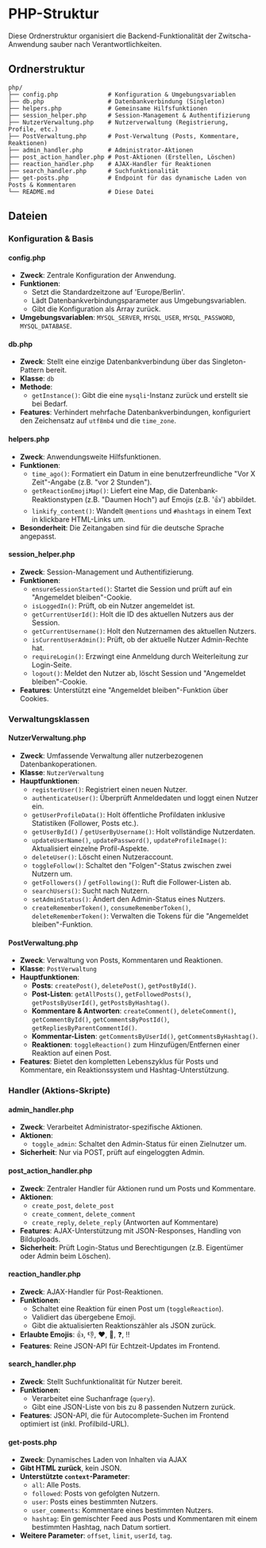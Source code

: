 # PHP-Struktur

Diese Ordnerstruktur organisiert die Backend-Funktionalität der Zwitscha-Anwendung sauber nach Verantwortlichkeiten.

## Ordnerstruktur

```
php/
├── config.php              # Konfiguration & Umgebungsvariablen
├── db.php                  # Datenbankverbindung (Singleton)
├── helpers.php             # Gemeinsame Hilfsfunktionen
├── session_helper.php      # Session-Management & Authentifizierung
├── NutzerVerwaltung.php    # Nutzerverwaltung (Registrierung, Profile, etc.)
├── PostVerwaltung.php      # Post-Verwaltung (Posts, Kommentare, Reaktionen)
├── admin_handler.php       # Administrator-Aktionen
├── post_action_handler.php # Post-Aktionen (Erstellen, Löschen)
├── reaction_handler.php    # AJAX-Handler für Reaktionen
├── search_handler.php      # Suchfunktionalität
├── get-posts.php           # Endpoint für das dynamische Laden von Posts & Kommentaren
└── README.md               # Diese Datei
```

## Dateien

### Konfiguration & Basis

#### config.php
- **Zweck**: Zentrale Konfiguration der Anwendung.
- **Funktionen**:
  - Setzt die Standardzeitzone auf 'Europe/Berlin'.
  - Lädt Datenbankverbindungsparameter aus Umgebungsvariablen.
  - Gibt die Konfiguration als Array zurück.
- **Umgebungsvariablen**: `MYSQL_SERVER`, `MYSQL_USER`, `MYSQL_PASSWORD`, `MYSQL_DATABASE`.

#### db.php
- **Zweck**: Stellt eine einzige Datenbankverbindung über das Singleton-Pattern bereit.
- **Klasse**: `db`
- **Methode**:
  - `getInstance()`: Gibt die eine `mysqli`-Instanz zurück und erstellt sie bei Bedarf.
- **Features**: Verhindert mehrfache Datenbankverbindungen, konfiguriert den Zeichensatz auf `utf8mb4` und die `time_zone`.

#### helpers.php
- **Zweck**: Anwendungsweite Hilfsfunktionen.
- **Funktionen**:
  - `time_ago()`: Formatiert ein Datum in eine benutzerfreundliche "Vor X Zeit"-Angabe (z.B. "vor 2 Stunden").
  - `getReactionEmojiMap()`: Liefert eine Map, die Datenbank-Reaktionstypen (z.B. "Daumen Hoch") auf Emojis (z.B. '👍') abbildet.
  - `linkify_content()`: Wandelt `@mentions` und `#hashtags` in einem Text in klickbare HTML-Links um.
- **Besonderheit**: Die Zeitangaben sind für die deutsche Sprache angepasst.

#### session_helper.php
- **Zweck**: Session-Management und Authentifizierung.
- **Funktionen**:
  - `ensureSessionStarted()`: Startet die Session und prüft auf ein "Angemeldet bleiben"-Cookie.
  - `isLoggedIn()`: Prüft, ob ein Nutzer angemeldet ist.
  - `getCurrentUserId()`: Holt die ID des aktuellen Nutzers aus der Session.
  - `getCurrentUsername()`: Holt den Nutzernamen des aktuellen Nutzers.
  - `isCurrentUserAdmin()`: Prüft, ob der aktuelle Nutzer Admin-Rechte hat.
  - `requireLogin()`: Erzwingt eine Anmeldung durch Weiterleitung zur Login-Seite.
  - `logout()`: Meldet den Nutzer ab, löscht Session und "Angemeldet bleiben"-Cookie.
- **Features**: Unterstützt eine "Angemeldet bleiben"-Funktion über Cookies.

### Verwaltungsklassen

#### NutzerVerwaltung.php
- **Zweck**: Umfassende Verwaltung aller nutzerbezogenen Datenbankoperationen.
- **Klasse**: `NutzerVerwaltung`
- **Hauptfunktionen**:
  - `registerUser()`: Registriert einen neuen Nutzer.
  - `authenticateUser()`: Überprüft Anmeldedaten und loggt einen Nutzer ein.
  - `getUserProfileData()`: Holt öffentliche Profildaten inklusive Statistiken (Follower, Posts etc.).
  - `getUserById()` / `getUserByUsername()`: Holt vollständige Nutzerdaten.
  - `updateUserName()`, `updatePassword()`, `updateProfileImage()`: Aktualisiert einzelne Profil-Aspekte.
  - `deleteUser()`: Löscht einen Nutzeraccount.
  - `toggleFollow()`: Schaltet den "Folgen"-Status zwischen zwei Nutzern um.
  - `getFollowers()` / `getFollowing()`: Ruft die Follower-Listen ab.
  - `searchUsers()`: Sucht nach Nutzern.
  - `setAdminStatus()`: Ändert den Admin-Status eines Nutzers.
  - `createRememberToken()`, `consumeRememberToken()`, `deleteRememberToken()`: Verwalten die Tokens für die "Angemeldet bleiben"-Funktion.

#### PostVerwaltung.php
- **Zweck**: Verwaltung von Posts, Kommentaren und Reaktionen.
- **Klasse**: `PostVerwaltung`
- **Hauptfunktionen**:
  - **Posts**: `createPost()`, `deletePost()`, `getPostById()`.
  - **Post-Listen**: `getAllPosts()`, `getFollowedPosts()`, `getPostsByUserId()`, `getPostsByHashtag()`.
  - **Kommentare & Antworten**: `createComment()`, `deleteComment()`, `getCommentById()`, `getCommentsByPostId()`, `getRepliesByParentCommentId()`.
  - **Kommentar-Listen**: `getCommentsByUserId()`, `getCommentsByHashtag()`.
  - **Reaktionen**: `toggleReaction()` zum Hinzufügen/Entfernen einer Reaktion auf einen Post.
- **Features**: Bietet den kompletten Lebenszyklus für Posts und Kommentare, ein Reaktionssystem und Hashtag-Unterstützung.

### Handler (Aktions-Skripte)

#### admin_handler.php
- **Zweck**: Verarbeitet Administrator-spezifische Aktionen.
- **Aktionen**:
  - `toggle_admin`: Schaltet den Admin-Status für einen Zielnutzer um.
- **Sicherheit**: Nur via POST, prüft auf eingeloggten Admin.

#### post_action_handler.php
- **Zweck**: Zentraler Handler für Aktionen rund um Posts und Kommentare.
- **Aktionen**:
  - `create_post`, `delete_post`
  - `create_comment`, `delete_comment`
  - `create_reply`, `delete_reply` (Antworten auf Kommentare)
- **Features**: AJAX-Unterstützung mit JSON-Responses, Handling von Bilduploads.
- **Sicherheit**: Prüft Login-Status und Berechtigungen (z.B. Eigentümer oder Admin beim Löschen).

#### reaction_handler.php
- **Zweck**: AJAX-Handler für Post-Reaktionen.
- **Funktionen**:
  - Schaltet eine Reaktion für einen Post um (`toggleReaction`).
  - Validiert das übergebene Emoji.
  - Gibt die aktualisierten Reaktionszähler als JSON zurück.
- **Erlaubte Emojis**: 👍, 👎, ❤️, 🤣, ❓, ‼️
- **Features**: Reine JSON-API für Echtzeit-Updates im Frontend.

#### search_handler.php
- **Zweck**: Stellt Suchfunktionalität für Nutzer bereit.
- **Funktionen**:
  - Verarbeitet eine Suchanfrage (`query`).
  - Gibt eine JSON-Liste von bis zu 8 passenden Nutzern zurück.
- **Features**: JSON-API, die für Autocomplete-Suchen im Frontend optimiert ist (inkl. Profilbild-URL).

#### get-posts.php
- **Zweck**: Dynamisches Laden von Inhalten via AJAX
- **Gibt HTML zurück**, kein JSON.
- **Unterstützte `context`-Parameter**:
  - `all`: Alle Posts.
  - `followed`: Posts von gefolgten Nutzern.
  - `user`: Posts eines bestimmten Nutzers.
  - `user_comments`: Kommentare eines bestimmten Nutzers.
  - `hashtag`: Ein gemischter Feed aus Posts und Kommentaren mit einem bestimmten Hashtag, nach Datum sortiert.
- **Weitere Parameter**: `offset`, `limit`, `userId`, `tag`.
